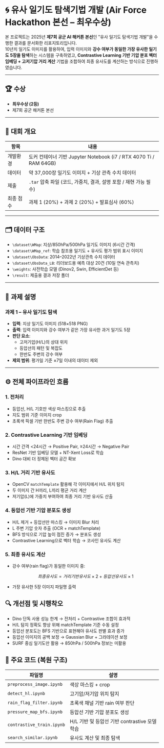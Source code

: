 # 🌀 유사 일기도 탐색기법 개발 (Air Force Hackathon 본선 – 최우수상)

본 프로젝트는 2025년 **제7회 공군 AI 해커톤 본선**인 "유사 일기도 탐색기법 개발"을 수행한 결과를 문서화한 리포지토리입니다.  
10년치 일기도 이미지를 활용하여, 입력 이미지와 **강수 여부가 동일한 가장 유사한 일기도 5장을 탐색**하는 시스템을 구축하였고, **Contrastive Learning 기반 기압 분포 벡터 임베딩 + 고저기압 거리 계산** 기법을 조합하여 최종 유사도를 계산하는 방식으로 진행하였습니다.

---

## 🏆 수상

- **최우수상 (2등)**
- 제7회 공군 해커톤 본선  

---

## 📁 대회 개요

| 항목 | 내용 |
|------|------|
| 개발환경 | 도커 컨테이너 기반 Jupyter Notebook (i7 / RTX 4070 Ti / RAM 64GB) |
| 데이터 | 약 37,000장 일기도 이미지 + 기상 관측 수치 데이터 |
| 제출 | `.tar` 압축 파일 (코드, 가중치, 결과, 설명 포함 / 재현 가능 필수) |
| 최종 점수 | 과제 1 (20%) + 과제 2 (20%) + 발표심사 (60%) |

---

## 🗂️ 데이터 구조

- `\dataset\WMap`: 지상/850hPa/500hPa 일기도 이미지 (6시간 간격)
- `\dataset\WMap_ref`: 학습 참조용 일기도 + 유사도 평가 범위 표시 이미지
- `\dataset\ObsData`: 2014–2022년 기상관측 수치 데이터
- `\dataset\ObsData_LB`: 리더보드용 예측 대상 20건 (10일 연속 관측치)
- `\weights`: 사전학습 모델 (Dinov2, Swin, EfficientDet 등)
- `\result`: 제출용 결과 저장 폴더

---

## 📌 과제 설명

### 과제 1 – 유사 일기도 탐색

- **입력**: 지상 일기도 이미지 (518×518 PNG)
- **출력**: 입력 이미지와 강수 여부가 같은 가장 유사한 과거 일기도 5장
- **판단 요소**:
    - 고저기압(H/L)의 상대 위치
    - 등압선의 패턴 및 복잡도
    - 한반도 주변의 강수 여부
- **제외 범위**: 평가일 기준 ±7일 이내의 데이터 제외

---

## ⚙️ 전체 파이프라인 흐름

### 1. 전처리

- 등압선, H/L 기호만 색상 마스킹으로 추출
- 지도 범위 기준 이미지 crop
- 초록색 픽셀 기반 한반도 주변 강수 여부(Rain Flag) 추출

### 2. Contrastive Learning 기반 임베딩

- 시간 간격 <24시간 → Positive Pair, ≥24시간 → Negative Pair
- ResNet 기반 임베딩 모델 + NT-Xent Loss로 학습
- Dino 대비 더 정제된 벡터 공간 확보

### 3. H/L 거리 기반 유사도

- OpenCV `matchTemplate` 활용해 각 이미지에서 H/L 위치 탐지
- 두 이미지 간 H끼리, L끼리 평균 거리 계산
- 저기압(L)에 가중치 부여하여 최종 거리 기반 유사도 산출

### 4. 등압선 기반 기압 분포도 생성

- H/L 제거 + 등압선만 마스킹 → 이미지 Blur 처리
- L 주변 기압 숫자 추출 (OCR + matchTemplate)
- BFS 방식으로 기압 높이 점진 증가 → 분포도 생성
- Contrastive Learning으로 벡터 학습 → 코사인 유사도 계산

### 5. 최종 유사도 계산

- 강수 여부(rain flag)가 동일한 이미지 중:
  ```math
  최종 유사도 = 거리 기반 유사도 × 2 + 등압선 유사도 × 1
- 가장 유사한 5장 이미지 파일명 출력

## 🔍 개선점 및 시행착오

- Dino 단독 사용 성능 한계 → 전처리 + Contrastive 조합이 효과적
- H/L 탐지 정확도 향상 위해 matchTemplate 기준 수동 설정
- 등압선 분포도는 BFS 기반으로 표현해야 유사도 판별 효과 증가
- 등압선 이미지의 공백 보정 → Gaussian Blur + 그라데이션 보정
- SURF 중심 일기도만 활용 → 850hPa / 500hPa 정보는 미활용

## 📂 주요 코드 (복원 구조)

| 파일명                    | 설명                                |
| ---------------------- | --------------------------------- |
| `preprocess_image.ipynb`  | 색상 마스킹 + crop                     |
| `detect_hl.ipynb`         | 고기압/저기압 위치 탐지                     |
| `rain_flag_filter.ipynb`  | 초록색 채널 기반 rain 여부 판단              |
| `pressure_map_bfs.ipynb`  | 등압선 기반 기압 분포도 생성                  |
| `contrastive_train.ipynb` | H/L 기반 및 등압선 기반 contrastive 모델 학습 |
| `search_similar.ipynb`    | 유사도 계산 및 최종 탐색                    |



